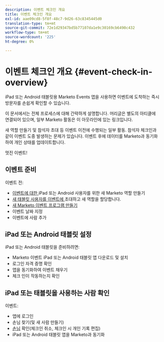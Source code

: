 ```yaml
---
description: 이벤트 체크인 개요
title: 이벤트 체크인 개요
exl-id: aae09cd8-5f8f-48c7-9d26-63c8345445d0
translation-type: tm+mt
source-git-commit: 72e1d29347bd5b77107da1e9c30169cb6490c432
workflow-type: tm+mt
source-wordcount: '225'
ht-degree: 0%

---
```


# 이벤트 체크인 개요 {#event-check-in-overview}

iPad 또는 Android 태블릿용 Marketo Events 앱을 사용하면 이벤트에 도착하는 즉시 방문자를 손쉽게 확인할 수 있습니다.

이 문서에서는 전체 프로세스에 대해 간략하게 설명합니다. 머리글은 별도의 아티클에 연결되어 있으며, 일부 Marketo 활동은 이 아웃라인에 있는 링크입니다.

새 역할 만들기 및 참석자 초대 등 이벤트 이전에 수행되는 일부 활동. 참석자 체크인과 같이 이벤트 도중 발생하는 문제가 있습니다. 이벤트 후에 데이터를 Marketo과 동기화하여 개인 상태를 업데이트합니다.

멋진 이벤트!

## 이벤트 준비

이벤트 전:

* [이벤트에 대한 ](/help/marketo/product-docs/core-marketo-concepts/mobile-apps/event-check-in/grant-users-access-to-the-check-in-app.md) iPad 또는 Android 사용자를 위한 새 Marketo 역할 만들기
* [새 태블릿 사용자를 이벤트에 ](/help/marketo/product-docs/core-marketo-concepts/mobile-apps/event-check-in/grant-users-access-to-the-check-in-app.md) 초대하고 새 역할을 할당합니다.
* [새 Marketo 이벤트 프로그램 만들기](/help/marketo/product-docs/demand-generation/events/understanding-events/create-a-new-event-program.md)
* 이벤트 날짜 지정
* 이벤트에 사람 추가

## iPad 또는 Android 태블릿 설정

iPad 또는 Android 태블릿을 준비하려면:

* Marketo 이벤트 iPad 또는 Android 태블릿 앱 다운로드 및 설치
* 로그인 자격 증명 확인
* 앱을 동기화하여 이벤트 채우기
* 체크 인이 작동하는지 확인

## iPad 또는 태블릿을 사용하는 사람 확인

이벤트:

* 앱에 로그인
* 손님 찾기(및 새 사람 만들기)
* [손님](/help/marketo/product-docs/core-marketo-concepts/mobile-apps/event-check-in/check-people-into-your-event-from-your-tablet.md)  확인(체크인 취소, 체크인 시 개인 기록 편집)
* iPad 또는 Android 태블릿 앱을 Marketo과 동기화
